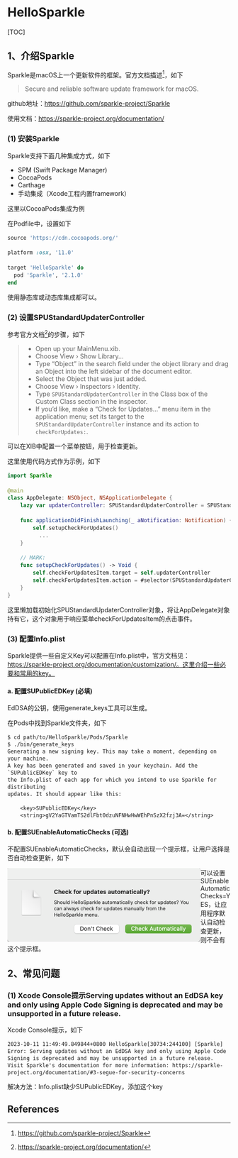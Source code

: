 # HelloSparkle

[TOC]

## 1、介绍Sparkle

Sparkle是macOS上一个更新软件的框架。官方文档描述[^1]，如下

> Secure and reliable software update framework for macOS.

github地址：https://github.com/sparkle-project/Sparkle

使用文档：https://sparkle-project.org/documentation/



### (1) 安装Sparkle

Sparkle支持下面几种集成方式，如下

* SPM (Swift Package Manager)
* CocoaPods
* Carthage
* 手动集成（Xcode工程内置framework）

这里以CocoaPods集成为例

在Podfile中，设置如下

```ruby
source 'https://cdn.cocoapods.org/'

platform :osx, '11.0'

target 'HelloSparkle' do
  pod 'Sparkle', '2.1.0'
end
```

使用静态库或动态库集成都可以。



### (2) 设置SPUStandardUpdaterController

参考官方文档[^2]的步骤，如下

> - Open up your MainMenu.xib.
> - Choose View › Show Library…
> - Type “Object” in the search field under the object library and drag an Object into the left sidebar of the document editor.
> - Select the Object that was just added.
> - Choose View › Inspectors › Identity.
> - Type `SPUStandardUpdaterController` in the Class box of the Custom Class section in the inspector.
> - If you’d like, make a “Check for Updates…” menu item in the application menu; set its target to the `SPUStandardUpdaterController` instance and its action to `checkForUpdates:`.

可以在XIB中配置一个菜单按钮，用于检查更新。

这里使用代码方式作为示例，如下

```swift
import Sparkle

@main
class AppDelegate: NSObject, NSApplicationDelegate {
    lazy var updaterController: SPUStandardUpdaterController = SPUStandardUpdaterController(startingUpdater: true, updaterDelegate: nil, userDriverDelegate: nil)

    func applicationDidFinishLaunching(_ aNotification: Notification) {
        self.setupCheckForUpdates()
	      ...
    }
  
    // MARK:
    func setupCheckForUpdates() -> Void {
        self.checkForUpdatesItem.target = self.updaterController
        self.checkForUpdatesItem.action = #selector(SPUStandardUpdaterController.checkForUpdates(_:))
    }
}
```

这里懒加载初始化SPUStandardUpdaterController对象，将让AppDelegate对象持有它，这个对象用于响应菜单checkForUpdatesItem的点击事件。





### (3) 配置Info.plist

Sparkle提供一些自定义Key可以配置在Info.plist中，官方文档见：https://sparkle-project.org/documentation/customization/。这里介绍一些必要和常用的key。



#### a. 配置SUPublicEDKey (必填)

EdDSA的公钥，使用generate_keys工具可以生成。

在Pods中找到Sparkle文件夹，如下

```shell
$ cd path/to/HelloSparkle/Pods/Sparkle
$ ./bin/generate_keys 
Generating a new signing key. This may take a moment, depending on your machine.
A key has been generated and saved in your keychain. Add the `SUPublicEDKey` key to
the Info.plist of each app for which you intend to use Sparkle for distributing
updates. It should appear like this:

    <key>SUPublicEDKey</key>
    <string>gV2YaGTVamTS2dlFbt0dzuNFNHwHwWEhPnSzX2fzj3A=</string>
```



#### b. 配置SUEnableAutomaticChecks (可选)

不配置SUEnableAutomaticChecks，默认会自动出现一个提示框，让用户选择是否自动检查更新，如下

<img src="images/01_enable_auto_update.png" style="zoom:50%; float:left;" />

可以设置SUEnableAutomaticChecks=YES，让应用程序默认自动检查更新，则不会有这个提示框。





## 2、常见问题

### (1) Xcode Console提示Serving updates without an EdDSA key and only using Apple Code Signing is deprecated and may be unsupported in a future release.

Xcode Console提示，如下

```shell
2023-10-11 11:49:49.849844+0800 HelloSparkle[30734:244100] [Sparkle] Error: Serving updates without an EdDSA key and only using Apple Code Signing is deprecated and may be unsupported in a future release. Visit Sparkle's documentation for more information: https://sparkle-project.org/documentation/#3-segue-for-security-concerns
```

解决方法：Info.plist缺少SUPublicEDKey，添加这个key





## References

[^1]:https://github.com/sparkle-project/Sparkle
[^2]:https://sparkle-project.org/documentation/









